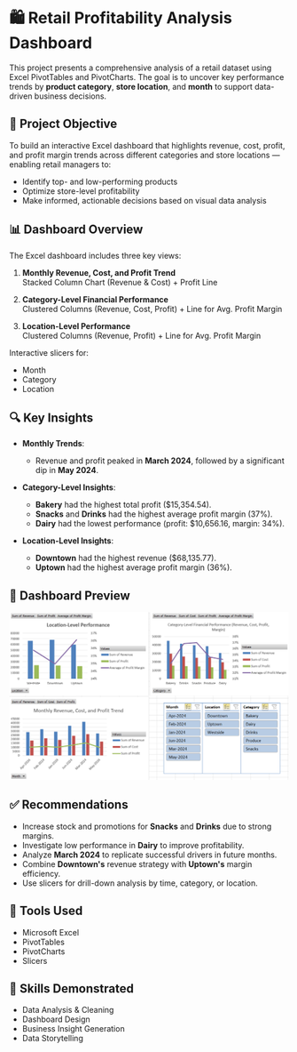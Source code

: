 # 🛍️ Retail Profitability Analysis Dashboard

This project presents a comprehensive analysis of a retail dataset using Excel PivotTables and PivotCharts. The goal is to uncover key performance trends by **product category**, **store location**, and **month** to support data-driven business decisions.

## 📂 Project Objective

To build an interactive Excel dashboard that highlights revenue, cost, profit, and profit margin trends across different categories and store locations — enabling retail managers to:

- Identify top- and low-performing products
- Optimize store-level profitability
- Make informed, actionable decisions based on visual data analysis

## 📊 Dashboard Overview

The Excel dashboard includes three key views:

1. **Monthly Revenue, Cost, and Profit Trend**  
   Stacked Column Chart (Revenue & Cost) + Profit Line

2. **Category-Level Financial Performance**  
   Clustered Columns (Revenue, Cost, Profit) + Line for Avg. Profit Margin

3. **Location-Level Performance**  
   Clustered Columns (Revenue, Profit) + Line for Avg. Profit Margin

Interactive slicers for:
- Month
- Category
- Location

## 🔍 Key Insights

- **Monthly Trends**:
  - Revenue and profit peaked in **March 2024**, followed by a significant dip in **May 2024**.

- **Category-Level Insights**:
  - **Bakery** had the highest total profit ($15,354.54).
  - **Snacks** and **Drinks** had the highest average profit margin (37%).
  - **Dairy** had the lowest performance (profit: $10,656.16, margin: 34%).

- **Location-Level Insights**:
  - **Downtown** had the highest revenue ($68,135.77).
  - **Uptown** had the highest average profit margin (36%).

## 📸 Dashboard Preview
![Dashboard Screenshot](dashboard.png)


## ✅ Recommendations

- Increase stock and promotions for **Snacks** and **Drinks** due to strong margins.
- Investigate low performance in **Dairy** to improve profitability.
- Analyze **March 2024** to replicate successful drivers in future months.
- Combine **Downtown's** revenue strategy with **Uptown's** margin efficiency.
- Use slicers for drill-down analysis by time, category, or location.

## 📁 Tools Used

- Microsoft Excel
- PivotTables
- PivotCharts
- Slicers

## 🧠 Skills Demonstrated

- Data Analysis & Cleaning
- Dashboard Design
- Business Insight Generation
- Data Storytelling




